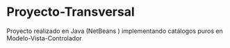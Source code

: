 # Proyecto-Transversal
Proyecto realizado en Java (NetBeans ) implementando catálogos puros en Modelo-Vista-Controlador
